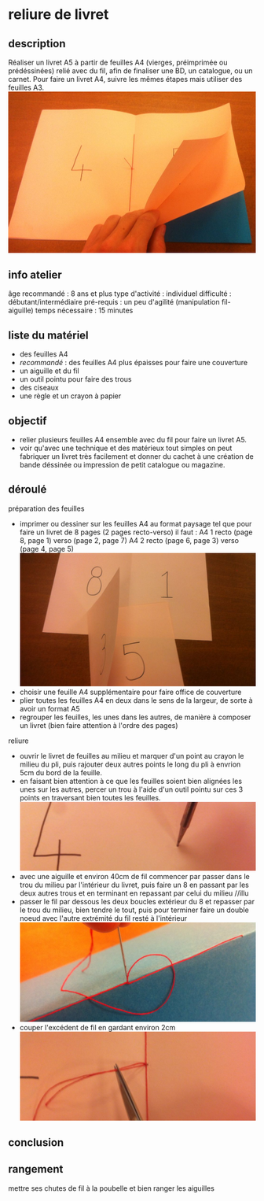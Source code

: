 # reliure de livret

## description
Réaliser un livret A5 à partir de feuilles A4 (vierges, préimprimée ou prédéssinées) relié avec du fil, afin de finaliser une BD, un catalogue, ou un carnet.
Pour faire un livret A4, suivre les mêmes étapes mais utiliser des feuilles A3.
![--image livret terminé--](img/reliure/noeud_reliure.jpg)

## info atelier
âge recommandé : 8 ans et plus
type d'activité : individuel
difficulté : débutant/intermédiaire
pré-requis : un peu d'agilité (manipulation fil-aiguille)
temps nécessaire : 15 minutes

## liste du matériel
- des feuilles A4
- *recommandé* : des feuilles A4 plus épaisses pour faire une couverture
- un aiguille et du fil
- un outil pointu pour faire des trous
- des ciseaux
- une règle et un crayon à papier

## objectif
- relier plusieurs feuilles A4 ensemble avec du fil pour faire un livret A5.
- voir qu'avec une technique et des matérieux tout simples on peut fabriquer un livret très facilement et donner du cachet à une création de bande déssinée ou impression de petit catalogue ou magazine.

## déroulé
préparation des feuilles
- imprimer ou dessiner sur les feuilles A4 au format paysage tel que pour faire un livret de 8 pages (2 pages recto-verso) il faut :
A4 1
recto (page 8, page 1)
verso (page 2, page 7)
A4 2
recto (page 6, page 3)
verso (page 4, page 5)
![--image organisation des pages--](img/reliure/pages_numeros.jpg)
- choisir une feuille A4 supplémentaire pour faire office de couverture
- plier toutes les feuilles A4 en deux dans le sens de la largeur, de sorte à avoir un format A5
- regrouper les feuilles, les unes dans les autres, de manière à composer un livret (bien faire attention à l'ordre des pages)

reliure
- ouvrir le livret de feuilles au milieu et marquer d'un point au crayon le milieu du pli, puis rajouter deux autres points le long du pli à envrion 5cm du bord de la feuille.
- en faisant bien attention à ce que les feuilles soient bien alignées les unes sur les autres, percer un trou à l'aide d'un outil pointu sur ces 3 points en traversant bien toutes les feuilles.
![--image outil pointu trou--](img/reliure/outil_trou.jpg)
- avec une aiguille et environ 40cm de fil commencer par passer dans le trou du milieu par l'intérieur du livret, puis faire un 8 en passant par les deux autres trous et en terminant en repassant par celui du milieu //illu
- passer le fil par dessous les deux boucles extérieur du 8 et repasser par le trou du milieu, bien tendre le tout, puis pour terminer faire un double noeud avec l'autre extrémité du fil resté à l'intérieur
![--image point du milieu de la reliure--](img/reliure/point_milieu_reliure.jpg)
- couper l'excédent de fil en gardant environ 2cm
![--image coupure du fil--](img/reliure/coupure_fil_reliure.jpg)

## conclusion


## rangement
mettre ses chutes de fil à la poubelle et bien ranger les aiguilles
